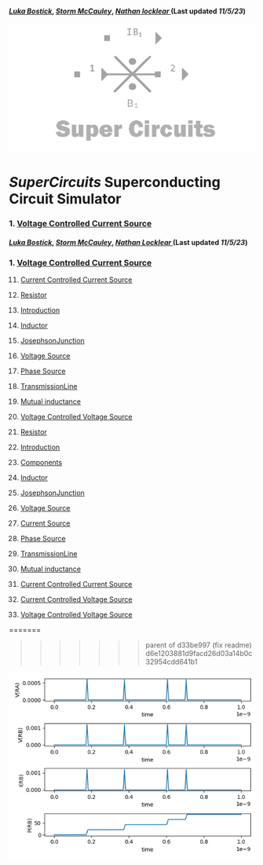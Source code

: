 #### *[Luka Bostick](https:/ithub.com/LukaBostick)*, *[Storm McCauley](https://thub.com/StormMcCauley)*, *[Nathan locklear ](https:/g/hub.com/Nathanos4)* (Last updated *11/5/23*)
![ ](/img/external_image.png)

# *SuperCircuits* Superconducting Circuit Simulator
 ###   1. [Voltage Controlled Current Source](#VoltageControlledCurrentSource)

#### *[Luka Bostick](https:/ithub.com/LukaBostick)*, *[ Storm McCauley](https://thub.com/Person2)*, *[Nathan Locklear ](https:/g/hub.com/Person3)* (Last updated *11/5/23*)


 ###   1. [Voltage Controlled Current Source](#VoltageControlledCurrentSource)

11. [Current Controlled Current Source](/ocs/SuperCircuits/Components/CurrentControlledCurrentSource.md)
1. [Resistor](/ocs/SuperCircuits/Components/Resistor.md)
1. [Introduction](/OpenCircuits/README.md)
1. [Inductor](/ocs/SuperCircuits/Components/Inductor.md)
1. [JosephsonJunction](/ocs/SuperCircuits/Components/JosephsonJunction.md)
1. [Voltage Source](/ocs/SuperCircuits/Components/VoltageSource.md)
1. [Phase Source](/ocs/SuperCircuits/Components/PhaseSource.md)
1. [TransmissionLine](/ocs/SuperCircuits/Components/TransmissionLine.md)
1. [Mutual inductance](/ocs/SuperCircuits/Components/Mutualinductance.md)
1. [Voltage Controlled Voltage Source](/ocs/SuperCircuits/Components/VoltageControlledCurrentSource.md)

1. [Resistor](#Resistor)
1. [Introduction](#introduction)
2. [Components](#Components)
1. [Inductor](#Inductor)
1. [JosephsonJunction](#JosephsonJunction)
1. [Voltage Source](#VoltageSource)
1. [Current Source](#CurrentSource)
1. [Phase Source](#PhaseSource)
1. [TransmissionLine](#TransmissionLine)
1. [Mutual inductance](#Mutualinductance)
1. [Current Controlled Current Source](#CurrentControlledCurrentSource)
1. [Current Controlled Voltage Source](#CurrentControlledVoltageSource)
1. [Voltage Controlled Voltage Source](#VoltageControlledVoltageSource)

=======
>>>>>>> parent of d33be997 (fix readme)
>>>>>>> d6e1203881d9facd26d03a14b0c32954cdd641b1


![ ](/img/vccs_figure.png)
